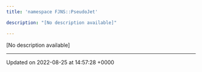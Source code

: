 ```yaml
---
title: 'namespace FJNS::PseudoJet'

description: "[No description available]"

---
```







[No description available]






-------------------------------

Updated on 2022-08-25 at 14:57:28 +0000